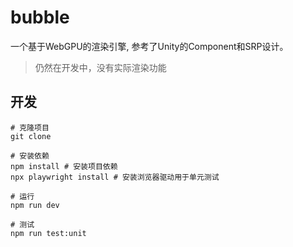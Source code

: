 # bubble

一个基于WebGPU的渲染引擎, 参考了Unity的Component和SRP设计。

> 仍然在开发中，没有实际渲染功能

## 开发

```shell
# 克隆项目
git clone

# 安装依赖
npm install # 安装项目依赖
npx playwright install # 安装浏览器驱动用于单元测试

# 运行
npm run dev

# 测试
npm run test:unit
```
